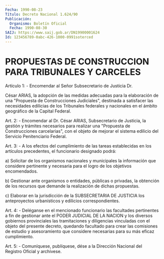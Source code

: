```yaml
---
Fecha: 1990-08-23
Título: Decreto Nacional 1.624/90
Publicación:
  Organismo: Boletín Oficial
  Fecha: 1990-08-30
SAIJ: https://www.saij.gob.ar/DN19900001624
Id: 123456789-0abc-426-1000-0991soterced
---
```

# PROPUESTAS DE CONSTRUCCION PARA TRIBUNALES Y CARCELES

<a id="1"></a>
Artículo 1: - Encomendar al Señor Subsecretario de Justicia Dr.

César   ARIAS,  la  adopción  de  las  medidas  adecuadas  para  la elaboración   de  una  "Propuesta  de  Construcciones  Judiciales", destinada a satisfacer  las necesidades edilicias de los Tribunales federales  y nacionales en  el  ámbito  geográfico  de  la  Capital Federal.

<a id="2"></a>
Art.  2:  -  Encomendar  al  Dr. César ARIAS, Subsecretario de Justicia,  la  gestión  y  trámites necesarios  para  realizar  una "Propuesta  de  Construcciones   carcelarias",  con  el  objeto  de mejorar  el  sistema edilicio del Servicio  Penitenciario  Federal.

<a id="3"></a>
Art.  3:  -  A  los  efectos  del  cumplimiento  de las tareas establecidas    en    los  artículos  precedentes,  el  funcionario designado podrá:

a)  Solicitar  de  los  organismos  nacionales  y  municipales  la información que considere  pertinente  y necesaria para el logro de los objetivos encomendados.

b) Gestionar ante organismos o entidades,  públicas o privadas, la obtención  de  los  recursos que demande la realización  de  dichas propuestas.

c) Elaborar en la jurisdicción  de  la  SUBSECRETARIA  DE JUSTICIA los    anteproyectos  urbanísticos  y  edilicios  correspondientes.

<a id="4"></a>
Art. 4: - Deléganse en el mencionado funcionario las facultades pertinentes  a fin de gestionar ante el PODER JUDICIAL DE LA NACION y  los  diversos    gobiernos   provinciales  las  tramitaciones  y diligencias  vinculadas  con  el  objeto    del  presente  decreto, quedando  facultado  para  crear  las  comisiones    de  estudio  y asesoramiento    que   considere  necesarias  para  su  más  eficaz cumplimiento.

<a id="5"></a>
Art. 5: - Comuníquese, publíquese, dése a la Dirección Nacional del Registro Oficial y archívese.